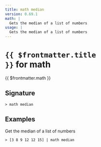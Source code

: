 ```yaml
---
title: math median
version: 0.69.1
math: |
  Gets the median of a list of numbers
usage: |
  Gets the median of a list of numbers
---
```


# <code>{{ $frontmatter.title }}</code> for math

<div class='command-title'>{{ $frontmatter.math }}</div>

## Signature

```> math median ```

## Examples

Get the median of a list of numbers
```shell
> [3 8 9 12 12 15] | math median
```
